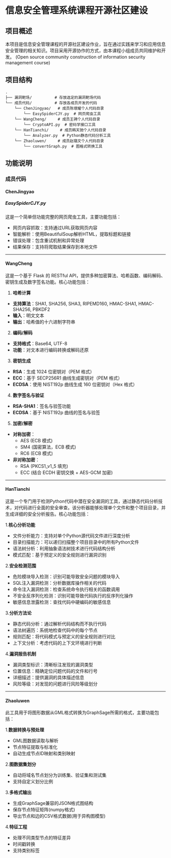 # 信息安全管理系统课程开源社区建设

## 项目概述
本项目是信息安全管理课程的开源社区建设作业，旨在通过实践来学习和应用信息安全管理的相关知识。项目采用开源协作的方式，由本课程小组成员共同维护和开发。
(Open source community construction of information security management course)

## 项目结构
```
.
├── 漏洞靶场/          # 存放选定的漏洞靶场代码
└── 成员代码/          # 存放各成员开发的代码
    └── ChenJingyao/   # 成员陈璟耀个人代码目录
        └── EasySpiderCJY.py  # 网页爬虫工具
    └── WangCheng/     # 成员王骋个人代码目录
        └── CryptoAPI.py  # 密码学接口工具
    └── HanTianchi/     # 成员韩天驰个人代码目录
        └── Analyzer.py  # Python静态代码分析工具
    └── Zhaoluwen/     # 成员赵璐文个人代码目录
        └── convertGraph.py  # 图格式转换工具
```

## 功能说明

### 成员代码

#### ChenJingyao

##### EasySpiderCJY.py
这是一个简单但功能完整的网页爬虫工具，主要功能包括：

- 网页内容抓取：支持通过URL获取网页内容
- 智能解析：使用BeautifulSoup解析HTML，提取标题和链接
- 错误处理：包含重试机制和异常处理
- 结果保存：支持将爬取结果保存到本地文件

---

#### WangCheng
这是一个基于 Flask 的 RESTful API，提供多种加密算法、哈希函数、编码解码、密钥生成及数字签名功能。核心功能包括：
1. **​哈希计算​**​
- **​支持算法​**​：SHA1, SHA256, SHA3, RIPEMD160, HMAC-SHA1, HMAC-SHA256, PBKDF2
- **​输入​**​：明文文本
- **​输出​**​：哈希值的十六进制字符串

2. **​编码/解码​**​
- **​支持格式​**​：Base64, UTF-8
- **​功能​**​：对文本进行编码转换或解码还原

3. **​密钥生成​**​
- **​RSA​**​：生成 1024 位密钥对（PEM 格式）
- **​ECC​**​：基于 SECP256R1 曲线生成密钥对（PEM 格式）
- **​ECDSA​**​：使用 NIST192p 曲线生成 160 位密钥对（Hex 格式）

4. **​数字签名与验证​**​
- **​RSA-SHA1​**​：签名与验签功能
- **​ECDSA​**​：基于 NIST192p 曲线的签名与验签

5. **​加密/解密​**​
- **​对称加密​**​：
  - AES (ECB 模式)
  - SM4 (国密算法，ECB 模式)
  - RC6 (ECB 模式)
- **​非对称加密​**​：
  - RSA (PKCS1_v1_5 填充)
  - ECC (结合 ECDH 密钥交换 + AES-GCM 加密)


 ---

 #### HanTianchi
这是一个专门用于检测Python代码中潜在安全漏洞的工具，通过静态代码分析技术，对代码进行全面的安全审查。该分析器能够处理单个文件和整个项目目录，并生成详细的安全分析报告。核心功能包括：

1.**核心分析功能**
- 文件分析能力：支持对单个Python源代码文件进行深度分析
- 目录扫描能力：可以递归扫描整个项目目录中的所有Python文件
- 语法树分析：利用抽象语法树技术进行代码结构分析
- 模式匹配：基于预定义的安全规则进行漏洞识别
 
2.**安全检测范围**
- 危险模块导入检测：识别可能导致安全问题的模块导入
- SQL注入漏洞检测：分析数据库操作相关的代码
- 命令注入漏洞检测：检查系统命令执行相关的函数调用
- 不安全反序列化检测：识别可能导致代码执行的反序列化操作
- 敏感信息泄露检测：查找代码中硬编码的敏感信息
 
3.**分析方法论**
- 静态代码分析：通过解析代码结构而不执行代码
- 语法树遍历：系统地检查代码中的每个节点
- 规则匹配：将代码模式与预定义的安全规则进行对比
- 上下文分析：考虑代码的上下文环境进行判断
 
4.**漏洞报告机制**
- 漏洞类型标识：清晰标注发现的漏洞类型
- 位置信息：精确定位问题代码的文件和行号
- 详细描述：提供漏洞的具体描述信息
- 风险等级：对发现的问题进行风险等级划分


 ---

 #### Zhaoluwen
此工具用于将图形数据从GML格式转换为GraphSage所需的格式，主要功能包括：

1.**数据转换与预处理**
- GML图数据读取与解析
- 节点特征提取与标准化
- 自动生成节点ID映射和类别映射

2.**图数据集划分**
- 自动将域名节点划分为训练集、验证集和测试集
- 支持自定义划分比例

3.**多格式输出**
- 生成GraphSage兼容的JSON格式图结构
- 保存节点特征矩阵(numpy格式)
- 导出节点和边的CSV格式数据(用于异构图模型)

4.**特征工程**
- 处理不同类型节点的特征差异
- 时间戳转换
- 支持类别标签
  
